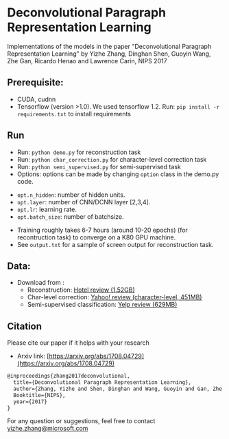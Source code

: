 # Deconvolutional Paragraph Representation Learning

Implementations of the models in the paper "Deconvolutional Paragraph Representation Learning" by Yizhe Zhang, Dinghan Shen, Guoyin Wang, Zhe Gan, Ricardo Henao and Lawrence Carin, NIPS 2017

## Prerequisite: 
* CUDA, cudnn
* Tensorflow (version >1.0). We used tensorflow 1.2.
Run: `pip install -r requirements.txt` to install requirements


## Run 
* Run: `python demo.py` for reconstruction task
* Run: `python char_correction.py` for character-level correction task
* Run: `python semi_supervised.py` for semi-supervised task
* Options: options can be made by changing `option` class in the demo.py code. 

- `opt.n_hidden`: number of hidden units.
- `opt.layer`: number of CNN/DCNN layer [2,3,4].
- `opt.lr`: learning rate.
- `opt.batch_size`: number of batchsize.

* Training roughly takes 6-7 hours (around 10-20 epochs) (for recontruction task) to converge on a K80 GPU machine.
* See `output.txt` for a sample of screen output for reconstruction task.

## Data: 
* Download from :
	* Reconstruction: [Hotel review (1.52GB)](https://drive.google.com/file/d/0B52eYWrYWqIpQzhBNkVxaV9mMjQ/view)
	* Char-level correction: [Yahoo! review (character-level, 451MB)](https://drive.google.com/open?id=1kBIAWyi3kvcMme-_1q4OU881yWH_j3ki)
	* Semi-supervised classification: [Yelp review (629MB)](https://drive.google.com/open?id=1qKos_wB45MzMu7Sn8RdvE6SRVAKCTC6e)


## Citation 
Please cite our paper if it helps with your research
* Arxiv link: [https://arxiv.org/abs/1708.04729](https://arxiv.org/abs/1708.04729)
```latex
@inproceedings{zhang2017deconvolutional,
  title={Deconvolutional Paragraph Representation Learning},
  author={Zhang, Yizhe and Shen, Dinghan and Wang, Guoyin and Gan, Zhe and Henao, Ricardo and Carin, Lawrence},
  Booktitle={NIPS},
  year={2017}
}
```
For any question or suggestions, feel free to contact yizhe.zhang@microsoft.com

